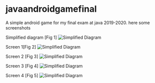 # javaandroidgamefinal

A simple android game for my final exam at java 2019-2020. 
here some screenshots

Simplified diagram [Fig 1]
![Simplified Diagram](https://raw.githubusercontent.com/NoReasonException/javaandroidgamefinal/master/diagrams/simplifiedDiagram.png)

Screen 1[Fig 2]
![Simplified Diagram](https://raw.githubusercontent.com/NoReasonException/javaandroidgamefinal/master/screenshots/1.jpg)

Screen 2 [Fig 3]
![Simplified Diagram](https://raw.githubusercontent.com/NoReasonException/javaandroidgamefinal/master/screenshots/2.jpg)

Screen 3 [Fig 4]
![Simplified Diagram](https://raw.githubusercontent.com/NoReasonException/javaandroidgamefinal/master/screenshots/3.jpg)

Screen 4 [Fig 5]
![Simplified Diagram](https://raw.githubusercontent.com/NoReasonException/javaandroidgamefinal/master/screenshots/4.jpg)

